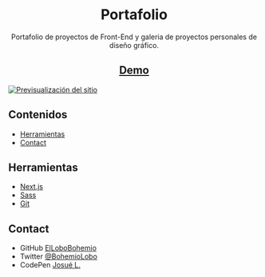 <h1 align="center">Portafolio</h1>

<div align="center">
  Portafolio de proyectos de Front-End y galeria de proyectos personales de diseño gráfico.
</div>

<h2 align="center"><a href="https://portafolio-josue-lobo.vercel.app/" target="_blank">Demo</a></h2>

<a href="https://portafolio-josue-lobo.vercel.app/" target="_blank"><img src="https://i.postimg.cc/Y2PVrQZb/Portafolio.png" alt="Previsualización del sitio"></a>

## Contenidos

- [Herramientas](#Herramientas)
- [Contact](#Contact)

## Herramientas

- [Next.js](https://nextjs.org/)
- [Sass](https://sass-lang.com/)
- [Git](https://git-scm.com/)

## Contact

- GitHub [ElLoboBohemio](https://{github.com/ElLoboBohemio})
- Twitter [@BohemioLobo](https://{twitter.com/BohemioLobo})
- CodePen [Josué L.](https://{codepen.io/bohemiolobo})
